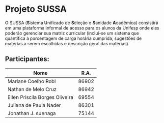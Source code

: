 # Projeto SUSSA

O SUSSA (**S**istema **U**nificado de **S**eleção e **S**anidade **A**cadêmica) consistirá em uma plataforma informal de acesso para os alunos
da Unifesp onde eles poderão gerenciar sua matriz curricular
(inclui-se um sistema que quantifica a porcentagem de carga horária cumprida,
sugestões de matérias a serem escolhidas e descrição geral das matérias).

## Participantes:
Nome | R.A.
-----|-----
Mariane Coelho Robl | 86902
Nathan de Melo Cruz | 86942
Ellen Priscila Borges Oliveira | 69554
Juliana de Paula Nader | 86301
Jonathan J. suenaga | 75144
